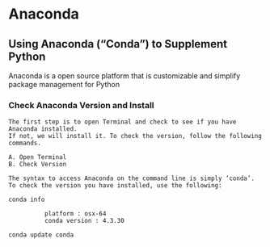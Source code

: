 # Anaconda

## Using Anaconda (“Conda”) to Supplement Python
Anaconda is a open source platform that is customizable and simplify package management for Python

### Check Anaconda Version and Install

```
The first step is to open Terminal and check to see if you have Anaconda installed. 
If not, we will install it. To check the version, follow the following commands.

A. Open Terminal
B. Check Version

The syntax to access Anaconda on the command line is simply ‘conda’. 
To check the version you have installed, use the following:

conda info

          platform : osx-64
          conda version : 4.3.30
          
conda update conda

```



